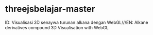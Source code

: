 # threejsbelajar-master
ID: Visualisasi 3D senaywa turunan alkana dengan WebGL///EN: Alkane derivatives compound 3D Visualisation with WebGL
